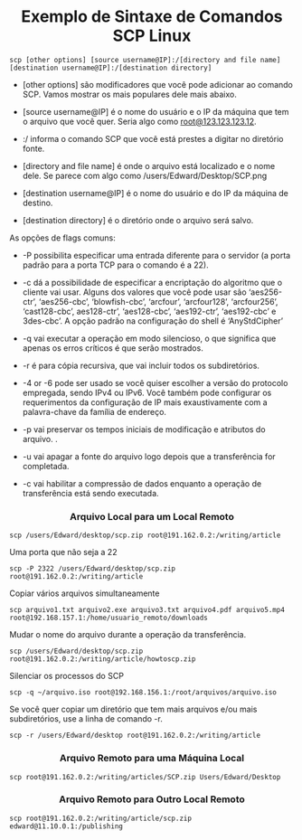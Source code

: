 <h1 align="center">Exemplo de Sintaxe de Comandos SCP Linux </h1>

    scp [other options] [source username@IP]:/[directory and file name] [destination username@IP]:/[destination directory]


* [other options] são modificadores que você pode adicionar ao comando SCP. Vamos mostrar os mais populares dele mais abaixo.

* [source username@IP] é o nome do usuário e o IP da máquina que tem o arquivo que você quer. Seria algo como root@123.123.123.12.

* :/ informa o comando SCP que você está prestes a digitar no diretório fonte.

* [directory and file name] é onde o arquivo está localizado e o nome dele. Se parece com algo como /users/Edward/Desktop/SCP.png

* [destination username@IP] é o nome do usuário e do IP da máquina de destino.

* [destination directory] é o diretório onde o arquivo será salvo.

As opções de flags comuns:   

* -P possibilita especificar uma entrada diferente para o servidor (a porta padrão para a porta TCP para o comando é a 22).

* -c dá a possibilidade de especificar a encriptação do algoritmo que o cliente vai usar. Alguns dos valores que você pode usar são ‘aes256-ctr’, ‘aes256-cbc’, ‘blowfish-cbc’, ‘arcfour’, ‘arcfour128’, ‘arcfour256’, ‘cast128-cbc’, aes128-ctr’, ‘aes128-cbc’, ‘aes192-ctr’, ‘aes192-cbc’ e 3des-cbc’. A opção padrão na configuração do shell é ‘AnyStdCipher’

* -q vai executar a operação em modo silencioso, o que significa que apenas os erros críticos é que serão mostrados.

* -r é para cópia recursiva, que vai incluir todos os subdiretórios.

* -4 or -6 pode ser usado se você quiser escolher a versão do protocolo empregada, sendo IPv4 ou IPv6. Você também pode configurar os requerimentos da configuração de IP mais exaustivamente com a palavra-chave da família de endereço.

* -p vai preservar os tempos iniciais de modificação e atributos do arquivo. .

* -u vai apagar a fonte do arquivo logo depois que a transferência for completada.

* -c vai habilitar a compressão de dados enquanto a operação de transferência está sendo executada.

<h3 align="center"> Arquivo Local para um Local Remoto </h3>

    scp /users/Edward/desktop/scp.zip root@191.162.0.2:/writing/article

Uma porta que não seja a 22
    
    scp -P 2322 /users/Edward/desktop/scp.zip root@191.162.0.2:/writing/article

Copiar vários arquivos simultaneamente

    scp arquivo1.txt arquivo2.exe arquivo3.txt arquivo4.pdf arquivo5.mp4 root@192.168.157.1:/home/usuario_remoto/downloads

Mudar o nome do arquivo durante a operação da transferência.
    
    scp /users/Edward/desktop/scp.zip root@191.162.0.2:/writing/article/howtoscp.zip

Silenciar os processos do SCP

    scp -q ~/arquivo.iso root@192.168.156.1:/root/arquivos/arquivo.iso

Se você quer copiar um diretório que tem mais arquivos e/ou mais subdiretórios, use a linha de comando -r.
    
    scp -r /users/Edward/desktop root@191.162.0.2:/writing/article

<h3 align="center"> Arquivo Remoto para uma Máquina Local </h3>

    scp root@191.162.0.2:/writing/articles/SCP.zip Users/Edward/Desktop

<h3 align="center"> Arquivo Remoto para Outro Local Remoto </h3>

    scp root@191.162.0.2:/writing/article/scp.zip edward@11.10.0.1:/publishing